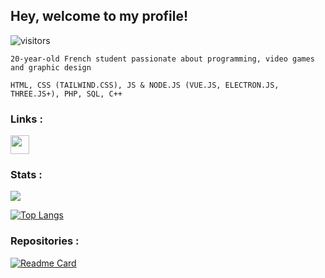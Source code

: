 
 ## Hey, welcome to my profile!
![visitors](https://visitor-badge.glitch.me/badge?page_id=${Lxdovic})
```
20-year-old French student passionate about programming, video games and graphic design

HTML, CSS (TAILWIND.CSS), JS & NODE.JS (VUE.JS, ELECTRON.JS, THREE.JS+), PHP, SQL, C++
```

 ### Links :
 [<img src="https://i.imgur.com/iDnvhM2.png" width="30" height="30"/>](https://www.lxdovic.fr)
### Stats :
![](https://github-readme-stats.vercel.app/api?username=Lxdovic&show_icons=true&theme=tokyonight&hide_title=true)

[![Top Langs](https://github-readme-stats.vercel.app/api/top-langs/?username=Lxdovic&theme=tokyonight&layout=default&card_width=495)](https://github.com/Lxdovic/Lxdovic)


### Repositories : 

[![Readme Card](https://github-readme-stats.vercel.app/api/pin/?username=Lxdovic&repo=Weakfish&theme=tokyonight&card_width=400)](https://github.com/Lxdovic/Weakfish)

